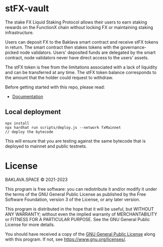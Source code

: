 # stFX-vault

The stake FX Liquid Staking Protocol allows their users to earn staking rewards on the FunctionX chain without locking FX or maintaining staking infrastructure.

Users can deposit FX to the Baklava smart contract and receive stFX tokens in return. The smart contract then stakes tokens with the governance-picked node validators. Users' deposited funds are delegated by the smart contract, node validators never have direct access to the users' assets.

The stFX token is free from the limitations associated with a lack of liquidity and can be transferred at any time. The stFX token balance corresponds to the amount that the holder could request to withdraw.

Before getting started with this repo, please read:

* [Documentation](https://baklavaspace.gitbook.io/main/about/introduction)


## Local deployment
```
npx install
npx hardhat run scripts/deploy.js --network fxMainnet
// deploy the bytecode
```

This will ensure that you are testing against the same bytecode that is deployed to
mainnet and public testnets.


# License

BAKLAVA.SPACE © 2021-2023

This program is free software: you can redistribute it and/or modify
it under the terms of the GNU General Public License as published by
the Free Software Foundation, version 3 of the License, or any later version.

This program is distributed in the hope that it will be useful,
but WITHOUT ANY WARRANTY; without even the implied warranty of
MERCHANTABILITY or FITNESS FOR A PARTICULAR PURPOSE.  See the
GNU General Public License for more details.

You should have received a copy of the [GNU General Public License](LICENSE)
along with this program. If not, see <https://www.gnu.org/licenses/>.
